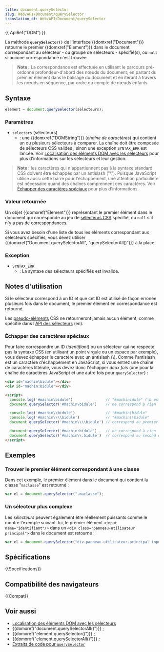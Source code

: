 ```yaml
---
title: document.querySelector
slug: Web/API/Document/querySelector
translation_of: Web/API/Document/querySelector
---
```


{{ ApiRef("DOM") }}

La méthode **`querySelector()`** de l'interface {{domxref("Document")}} retourne le premier {{domxref("Element")}} dans le document correspondant au sélecteur - ou groupe de sélecteurs - spécifié(s), ou `null` si aucune correspondance n'est trouvée.

> **Note :** La correspondance est effectuée en utilisant le parcours pré-ordonné profondeur-d'abord des nœuds du document, en partant du premier élément dans le balisage du document et en itérant à travers les nœuds en séquence, par ordre du compte de nœuds enfants.

## Syntaxe

```js
element = document.querySelector(sélecteurs);
```

### Paramètres

- `selectors` (sélecteurs)
  - : une {{domxref("DOMString")}} (_chaîne de caractères_) qui contient un ou plusieurs sélecteurs à comparer. La chaîne doit être composée de sélecteurs CSS valides ; sinon une exception `SYNTAX_ERR` est lancée. Voir [Localisation des éléments DOM avec les sélecteurs](/fr/docs/Web/API/Document_Object_Model/Localisation_des_%C3%A9l%C3%A9ments_DOM_avec_les_s%C3%A9lecteurs) pour plus d'informations sur les sélecteurs et leur gestion.

> **Note :** les caractères qui n'appartiennent pas à la syntaxe standard CSS doivent être échappés par un antislash ("\\"). Puisque JavaScript utilise aussi cette barre pour l'échappement, une attention particulière est nécessaire quand des chaînes comprennent ces caractères. Voir [Échapper des caractères spéciaux](#échapper_des_caractères_spéciaux) pour plus d'informations.

### Valeur retournée

Un objet {{domxref("Element")}} représentant le premier élément dans le document qui corresponde au jeu de [sélecteurs CSS](/fr/docs/Web/CSS/S%C3%A9lecteurs_CSS) spécifié, ou `null` s'il n'y a pas de correspondances.

Si vous avez besoin d'une liste de tous les éléments correspondant aux sélecteurs spécifiés, vous devez utiliser {{domxref("Document.querySelectorAll", "querySelectorAll()")}} à la place.

### Exception

- `SYNTAX_ERR`
  - : La syntaxe des sélecteurs spécifiés est invalide.

## Notes d'utilisation

Si le sélecteur correspond à un ID et que cet ID est utilisé de façon erronée plusieurs fois dans le document, le premier élément en correspondance est retourné.

Les [pseudo-éléments](/fr/docs/Web/CSS/Pseudo-elements) CSS ne retourneront jamais aucun élément, comme spécifié dans l'[API des sélecteurs](http://www.w3.org/TR/selectors-api/#grammar) (en).

### Échapper des caractères spéciaux

Pour faire correspondre un ID (_identifiant_) ou un sélecteur qui ne respecte pas la syntaxe CSS (en utilisant un point virgule ou un espace par exemple), vous devez échapper le caractère avec un antislash (\\). Comme l'antislash est un caractère d'échappement en JavaScript, si vous entrez une chaîne de caractères littérale, vous devez donc l'échapper _deux fois_ (une pour la chaîne de caractères JavaScript et une autre fois pour `querySelector`)&nbsp;:

```html
<div id="machin\bidule"></div>
<div id="machin:bidule"></div>

<script>
  console.log('#machin\bidule')               // "#machinidule" (\b est le caractère de contrôle retour arrière)
  document.querySelector('#machin\bidule')    // ne correspond à rien

  console.log('#machin\\bidule')              // "#machin\bidule"
  console.log('#machin\\\\bidule')            // "#machin\\bidule"
  document.querySelector('#machin\\\\bidule') // correspond au premier div

  document.querySelector('#machin:bidule')    // ne correspond à rien
  document.querySelector('#machin\\:bidule')  // correspond au second div
</script>
```

## Exemples

### Trouver le premier élément correspondant à une classe

Dans cet exemple, le premier élément dans le document qui contient la classe "`maclasse`" est retourné&nbsp;:

```js
var el = document.querySelector(".maclasse");
```

### Un sélecteur plus complexe

Les _sélecteurs_ peuvent également être réellement puissants comme le montre l'exemple suivant. Ici, le premier élément `<input name="identifiant"/>` dans un `<div class="panneau-utilisateur principal">` dans le document est retourné :

```js
var el = document.querySelector("div.panneau-utilisateur.principal input[name='identifiant']");
```

## Spécifications

{{Specifications}}

## Compatibilité des navigateurs

{{Compat}}

## Voir aussi

- [Localisation des éléments DOM avec les sélecteurs](/fr/docs/Web/API/Document_Object_Model/Localisation_des_%C3%A9l%C3%A9ments_DOM_avec_les_s%C3%A9lecteurs)
- {{domxref("document.querySelectorAll()")}}&nbsp;;
- {{domxref("element.querySelector()")}}&nbsp;;
- {{domxref("element.querySelectorAll()")}}&nbsp;;
- [Extraits de code pour `querySelector`](/fr/docs/Archive/Add-ons/Code_snippets/QuerySelector)
